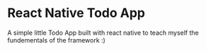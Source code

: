 # React Native Todo App
A simple little Todo App built with react native to teach myself the fundementals of the framework :)